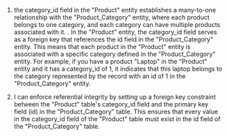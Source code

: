 1. the category_id field in the "Product" entity establishes a many-to-one relationship with the "Product_Category" entity, where each product belongs to one category, and each category can have multiple products associated with it.
. In the "Product" entity, the category_id field serves as a foreign key that references the id field in the "Product_Category" entity.
This means that each product in the "Product" entity is associated with a specific category defined in the "Product_Category" entity.
For example, if you have a product "Laptop" in the "Product" entity and it has a category_id of 1, it indicates that this laptop belongs to the category represented by the record with an id of 1 in the "Product_Category" entity.


2. I can enforce referential integrity by setting up a foreign key constraint between the "Product" table's category_id field and the primary key field (id) in the "Product_Category" table. This ensures that every value in the category_id field of the "Product" table must exist in the id field of the "Product_Category" table.
